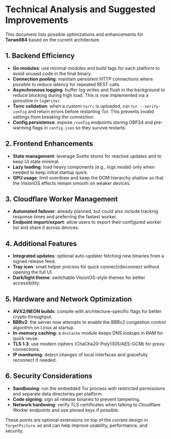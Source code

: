 # Technical Analysis and Suggested Improvements

This document lists possible optimizations and enhancements for **Torwell84** based on the current architecture.

## 1. Backend Efficiency
- **Go modules**: use minimal modules and build tags for each platform to avoid unused code in the final binary.
- **Connection pooling**: maintain persistent HTTP connections where possible to reduce latency for repeated REST calls.
- **Asynchronous logging**: buffer log writes and flush in the background to reduce blocking during high load. This is now implemented via a goroutine in `logWriter`.
- **Torrc validation**: when a custom `torrc` is uploaded, run `tor --verify-config` and return errors before restarting Tor. This prevents invalid settings from breaking the connection.
- **Config persistence**: expose `/config` endpoints storing OBFS4 and pre-warming flags in `config.json` so they survive restarts.

## 2. Frontend Enhancements
- **State management**: leverage Svelte stores for reactive updates and to keep UI state minimal.
- **Lazy loading**: load heavy components (e.g., logs modal) only when needed to keep initial startup quick.
- **GPU usage**: limit overdraw and keep the DOM hierarchy shallow so that the VisionOS effects remain smooth on weaker devices.

## 3. Cloudflare Worker Management
- **Automated failover**: already planned, but could also include tracking response times and preferring the fastest worker.
- **Endpoint import/export**: allow users to export their configured worker list and share it across devices.

## 4. Additional Features
- **Integrated updates**: optional auto-updater fetching new binaries from a signed release feed.
- **Tray icon**: small helper process for quick connect/disconnect without opening the full UI.
- **Dark/light theme**: switchable VisionOS-style themes for better accessibility.

## 5. Hardware and Network Optimization
- **AVX2/NEON builds**: compile with architecture-specific flags for better crypto throughput.
- **BBRv2**: the server now attempts to enable the BBRv2 congestion control algorithm on Linux at startup.
- **In-memory caching**: a `dnsCache` module keeps DNS lookups in RAM for quick reuse.
- **TLS 1.3**: use modern ciphers (ChaCha20-Poly1305/AES-GCM) for proxy connections.
- **IP monitoring**: detect changes of local interfaces and gracefully reconnect if needed.

## 6. Security Considerations
- **Sandboxing**: run the embedded Tor process with restricted permissions and separate data directories per platform.
- **Code signing**: sign all release binaries to prevent tampering.
- **Network hardening**: verify TLS certificates when talking to Cloudflare Worker endpoints and use pinned keys if possible.

These points are optional extensions on top of the current design in `TargetPicture.md` and can help improve usability, performance, and security.

